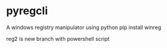# pyregcli
A windows registry manipulator using python
pip install winreg

reg2 is new branch with powershell script
